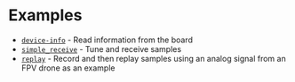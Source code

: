 # Examples
* [`device-info`](https://github.com/sigma-logic/dverf/tree/main/examples/device_info) - Read information from the board
* [`simple_receive`](https://github.com/sigma-logic/dverf/tree/main/examples/simple_receive) - Tune and receive samples
* [`replay`](https://github.com/sigma-logic/dverf/tree/main/examples/replay) - Record and then replay samples using an analog signal from an FPV drone as an example